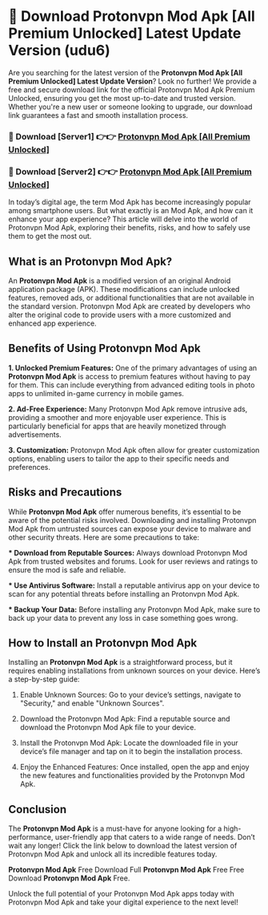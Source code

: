 # 🤖 Download Protonvpn Mod Apk [All Premium Unlocked] Latest Update Version (udu6)

Are you searching for the latest version of the <strong>Protonvpn Mod Apk [All Premium Unlocked] Latest Update Version</strong>? Look no further! We provide a free and secure download link for the official Protonvpn Mod Apk Premium Unlocked, ensuring you get the most up-to-date and trusted version. Whether you're a new user or someone looking to upgrade, our download link guarantees a fast and smooth installation process.


<h3>📌 Download [Server1] 👉👉 <a href="https://hapymods.com?title=Protonvpn+Mod+Apk&ref=3B1">Protonvpn Mod Apk [All Premium Unlocked]</a></h3>

<h3>📌 Download [Server2] 👉👉 <a href="https://hapymods.com?title=Protonvpn+Mod+Apk&ref=3B1">Protonvpn Mod Apk [All Premium Unlocked]</a></h3>


In today’s digital age, the term Mod Apk has become increasingly popular among smartphone users. But what exactly is an Mod Apk, and how can it enhance your app experience? This article will delve into the world of Protonvpn Mod Apk, exploring their benefits, risks, and how to safely use them to get the most out.


<h2>What is an Protonvpn Mod Apk?</h2>

An <strong>Protonvpn Mod Apk</strong> is a modified version of an original Android application package (APK). These modifications can include unlocked features, removed ads, or additional functionalities that are not available in the standard version. Protonvpn Mod Apk are created by developers who alter the original code to provide users with a more customized and enhanced app experience.


<h2>Benefits of Using Protonvpn Mod Apk</h2>

<strong> 1. Unlocked Premium Features:</strong> One of the primary advantages of using an <strong>Protonvpn Mod Apk</strong> is access to premium features without having to pay for them. This can include everything from advanced editing tools in photo apps to unlimited in-game currency in mobile games.

<strong> 2. Ad-Free Experience:</strong> Many Protonvpn Mod Apk remove intrusive ads, providing a smoother and more enjoyable user experience. This is particularly beneficial for apps that are heavily monetized through advertisements.

<strong> 3. Customization:</strong> Protonvpn Mod Apk often allow for greater customization options, enabling users to tailor the app to their specific needs and preferences.


<h2>Risks and Precautions</h2>

While <strong>Protonvpn Mod Apk</strong> offer numerous benefits, it’s essential to be aware of the potential risks involved. Downloading and installing Protonvpn Mod Apk from untrusted sources can expose your device to malware and other security threats. Here are some precautions to take:

<strong> * Download from Reputable Sources:</strong> Always download Protonvpn Mod Apk from trusted websites and forums. Look for user reviews and ratings to ensure the mod is safe and reliable.

<strong> * Use Antivirus Software:</strong> Install a reputable antivirus app on your device to scan for any potential threats before installing an Protonvpn Mod Apk.

<strong> * Backup Your Data:</strong> Before installing any Protonvpn Mod Apk, make sure to back up your data to prevent any loss in case something goes wrong.


<h2>How to Install an Protonvpn Mod Apk</h2>

Installing an <strong>Protonvpn Mod Apk</strong> is a straightforward process, but it requires enabling installations from unknown sources on your device. Here’s a step-by-step guide:

 1. Enable Unknown Sources: Go to your device’s settings, navigate to "Security," and enable "Unknown Sources".

 2. Download the Protonvpn Mod Apk: Find a reputable source and download the Protonvpn Mod Apk file to your device.

 3. Install the Protonvpn Mod Apk: Locate the downloaded file in your device’s file manager and tap on it to begin the installation process.

 4. Enjoy the Enhanced Features: Once installed, open the app and enjoy the new features and functionalities provided by the Protonvpn Mod Apk.


<h2><strong>Conclusion</strong></h2>

The <strong>Protonvpn Mod Apk</strong> is a must-have for anyone looking for a high-performance, user-friendly app that caters to a wide range of needs. Don’t wait any longer! Click the link below to download the latest version of Protonvpn Mod Apk and unlock all its incredible features today.

<strong>Protonvpn Mod Apk</strong> Free Download Full <strong>Protonvpn Mod Apk</strong> Free Free Download <strong>Protonvpn Mod Apk</strong> Free.

Unlock the full potential of your Protonvpn Mod Apk apps today with Protonvpn Mod Apk and take your digital experience to the next level!